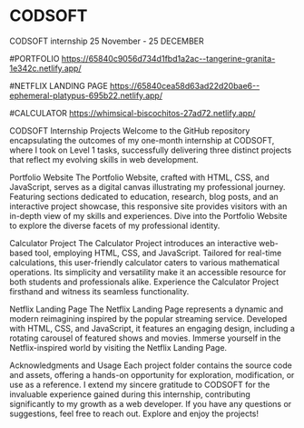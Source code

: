 # CODSOFT
CODSOFT internship 25 November - 25 DECEMBER


#PORTFOLIO
https://65840c9056d734d1fbd1a2ac--tangerine-granita-1e342c.netlify.app/

#NETFLIX LANDING PAGE
https://65840cea58d63ad22d20bae6--ephemeral-platypus-695b22.netlify.app/

#CALCULATOR
https://whimsical-biscochitos-27ad72.netlify.app/

CODSOFT Internship Projects
Welcome to the GitHub repository encapsulating the outcomes of my one-month internship at CODSOFT, where I took on Level 1 tasks, successfully delivering three distinct projects that reflect my evolving skills in web development.

Portfolio Website
The Portfolio Website, crafted with HTML, CSS, and JavaScript, serves as a digital canvas illustrating my professional journey. Featuring sections dedicated to education, research, blog posts, and an interactive project showcase, this responsive site provides visitors with an in-depth view of my skills and experiences. Dive into the Portfolio Website to explore the diverse facets of my professional identity.

Calculator Project
The Calculator Project introduces an interactive web-based tool, employing HTML, CSS, and JavaScript. Tailored for real-time calculations, this user-friendly calculator caters to various mathematical operations. Its simplicity and versatility make it an accessible resource for both students and professionals alike. Experience the Calculator Project firsthand and witness its seamless functionality.

Netflix Landing Page
The Netflix Landing Page represents a dynamic and modern reimagining inspired by the popular streaming service. Developed with HTML, CSS, and JavaScript, it features an engaging design, including a rotating carousel of featured shows and movies. Immerse yourself in the Netflix-inspired world by visiting the Netflix Landing Page.

Acknowledgments and Usage
Each project folder contains the source code and assets, offering a hands-on opportunity for exploration, modification, or use as a reference. I extend my sincere gratitude to CODSOFT for the invaluable experience gained during this internship, contributing significantly to my growth as a web developer. If you have any questions or suggestions, feel free to reach out. Explore and enjoy the projects!
